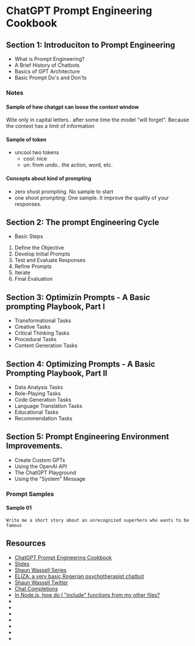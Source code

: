 # ChatGPT Prompt Engineering Cookbook

## Section 1: Introduciton to Prompt Engineering

- What is Prompt Engineering?
- A Brief History of Chatbots
- Basics of GPT Architecture
- Basic Prompt Do's and Don'ts


### Notes

#### Sample of how chatgpt can loose the context window
Wite only in capital letters.. after some time the model "will forget".
Because the context has a limit of information

#### Sample of token
- uncool
two tokens 
	- cool: nice
	- un: from undo.. the action, word, etc.

#### Concepts about kind of prompting
- zero shost prompting. No sample to start
- one shoot prompting: One sample. It improve the quality of your responses.



## Section 2: The prompt Engineering Cycle

- Basic Steps

1. Define the Objective
2. Develop Initial Prompts
3. Test and Evaluate Responses
4. Refine Prompts
5. Iterate
6. Final Evaluation


## Section 3: Optimizin Prompts - A Basic prompting Playbook, Part I
- Transformational Tasks
- Creative Tasks
- Critical Thinking Tasks
- Procedural Tasks
- Content Generation Tasks


## Section 4: Optimizing Prompts - A Basic Prompting Playbook, Part II
- Data Analysis Tasks
- Role-Playing Tasks
- Code Generation Tasks
- Language Translation Tasks
- Educational Tasks
- Recommendation Tasks



## Section 5: Prompt Engineering Environment Improvements.
- Create Custom GPTs
- Using the OpenAI API
- The ChatGPT Playground
- Using the "System" Message


### Prompt Samples

#### Sample 01
```text
Write me a short story about an unrecognized superhero who wants to be famous
```




## Resources

- [ChatGPT Prompt Engineering Cookbook](https://learning.oreilly.com/live-events/chatgpt-prompt-engineering-cookbook/0636920099586/0642572003149/)
- [Slides](https://on24static.akamaized.net/event/45/94/34/8/rt/1/documents/resourceList1717688638572/promptengineering1717688638572.pdf)
- [Shaun Wassell Series](https://learning.oreilly.com/search/?q=shaun%20wassell&type=live-event-series&rows=100&language_with_transcripts=en)
- [ELIZA: a very basic Rogerian psychotherapist chatbot](https://web.njit.edu/~ronkowit/eliza.html)
- [Shaun Wassell Twitter](https://x.com/shaunwa_dev)
- [Chat Completions](https://platform.openai.com/docs/guides/chat-completions/getting-started)
- [In Node.js, how do I "include" functions from my other files?](https://stackoverflow.com/questions/5797852/in-node-js-how-do-i-include-functions-from-my-other-files)
- []()
- []()
- []()
- []()
- []()
- []()
- []()

